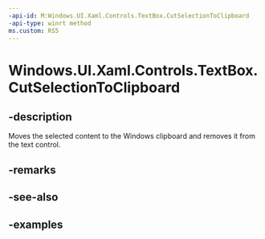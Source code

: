 ```yaml
---
-api-id: M:Windows.UI.Xaml.Controls.TextBox.CutSelectionToClipboard
-api-type: winrt method
ms.custom: RS5
---
```


<!-- Method syntax.
public void TextBox.CutSelectionToClipboard()
-->

# Windows.UI.Xaml.Controls.TextBox.CutSelectionToClipboard

## -description

Moves the selected content to the Windows clipboard and removes it from the text control.



## -remarks

## -see-also

## -examples


